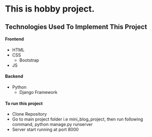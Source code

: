 # This is hobby project.
## Technologies Used To Implement This Project
#### Frontend
* HTML
* CSS
    * Bootstrap
* JS
#### Backend
* Python
     * Django Framework
#### To run this project
* Clone Repository
* Go to main project folder i.e mini_blog_project, then run following command,
  python manage.py runserver
* Server start running at port 8000